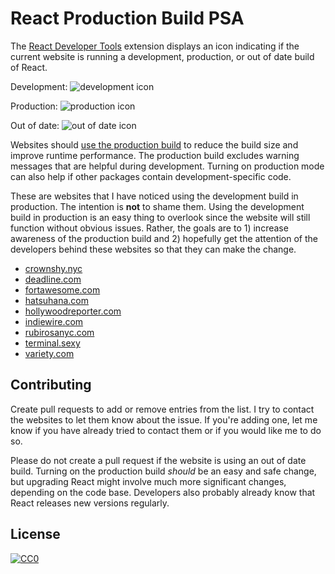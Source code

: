 # React Production Build PSA

The [React Developer Tools](https://github.com/facebook/react-devtools)
extension displays an icon indicating if the current website is running a
development, production, or out of date build of React.

Development:
![development icon](https://github.com/facebook/react/blob/main/packages/react-devtools-extensions/icons/32-development.png)

Production:
![production icon](https://github.com/facebook/react/blob/main/packages/react-devtools-extensions/icons/32-production.png)

Out of date:
![out of date
icon](https://github.com/facebook/react/blob/main/packages/react-devtools-extensions/icons/32-outdated.png)

Websites should [use the production
build](https://reactjs.org/docs/optimizing-performance.html#use-the-production-build)
to reduce the build size and improve runtime performance. The production build
excludes warning messages that are helpful during development. Turning on
production mode can also help if other packages contain development-specific
code.

These are websites that I have noticed using the development build in
production. The intention is **not** to shame them. Using the development build
in production is an easy thing to overlook since the website will still
function without obvious issues. Rather, the goals are to 1) increase awareness
of the production build and 2) hopefully get the attention of the developers
behind these websites so that they can make the change.

* [crownshy.nyc](https://www.crownshy.nyc/)
* [deadline.com](https://deadline.com/)
* [fortawesome.com](https://fortawesome.com/)
* [hatsuhana.com](https://www.hatsuhana.com/)
* [hollywoodreporter.com](https://www.hollywoodreporter.com/)
* [indiewire.com](https://www.indiewire.com/)
* [rubirosanyc.com](https://www.rubirosanyc.com/)
* [terminal.sexy](https://terminal.sexy/)
* [variety.com](https://variety.com/)

## Contributing

Create pull requests to add or remove entries from the list. I try to contact
the websites to let them know about the issue. If you're adding one, let me
know if you have already tried to contact them or if you would like me to do
so.

Please do not create a pull request if the website is using an out of date
build. Turning on the production build *should* be an easy and safe change, but
upgrading React might involve much more significant changes, depending on the
code base. Developers also probably already know that React releases new
versions regularly.

## License

[![CC0](https://licensebuttons.net/p/zero/1.0/88x31.png)](https://creativecommons.org/publicdomain/zero/1.0/)
